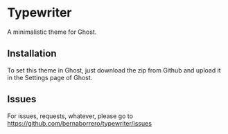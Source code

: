 # Typewriter
A minimalistic theme for Ghost.

## Installation
To set this theme in Ghost, just download the zip from Github and upload it in the Settings page of Ghost.

## Issues
For issues, requests, whatever, please go to https://github.com/bernaborrero/typewriter/issues